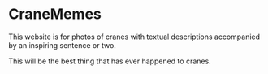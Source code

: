 # CraneMemes

This website is for photos of cranes with textual descriptions accompanied by an inspiring sentence or two.

This will be the best thing that has ever happened to cranes.
